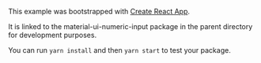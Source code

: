 This example was bootstrapped with [Create React App](https://github.com/facebook/create-react-app).

It is linked to the material-ui-numeric-input package in the parent directory for development purposes.

You can run `yarn install` and then `yarn start` to test your package.
